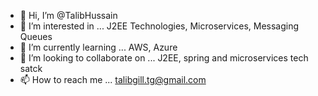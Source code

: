 - 👋 Hi, I’m @TalibHussain 
- 👀 I’m interested in ...  J2EE Technologies, Microservices, Messaging Queues 
- 🌱 I’m currently learning ... AWS, Azure
- 💞️ I’m looking to collaborate on ... J2EE, spring and  microservices tech satck 
- 📫 How to reach me ...
talibgill.tg@gmail.com

<!---
TalibHussain/TalibHussain is a ✨ special ✨ repository because its `README.md` (this file) appears on your GitHub profile.
You can click the Preview link to take a look at your changes.
--->

